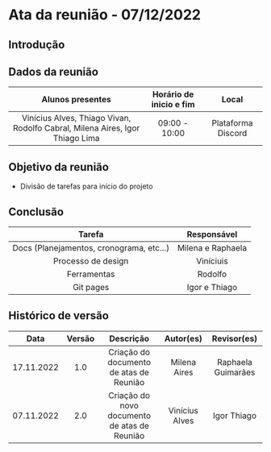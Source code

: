 # Ata da reunião - 07/12/2022

## Introdução

## Dados da reunião

|                                    Alunos presentes                                     |   Horário de inicio e fim |      Local       |
| :-------------------------------------------------------------------------------------: | :--------: | :--------------: |
| Vinícius Alves, Thiago Vivan, Rodolfo Cabral, Milena Aires, Igor Thiago Lima | 09:00 - 10:00 | Plataforma Discord |

## Objetivo da reunião
 - Divisão de tarefas para início do projeto

## Conclusão

|             Tarefa              |   Responsável |      
| :-------------------------------------------------------------------------------------: | :--------: |
| Docs (Planejamentos, cronograma, etc...) | Milena e Raphaela | 
| Processo de design | Viníciuis | 
| Ferramentas | Rodolfo | 
| Git pages  | Igor e Thiago | 


## Histórico de versão
|    Data    | Versão | Descrição    | Autor(es)    | Revisor(es)           |
| :--------: | :----: | :----------: | :----------: | :----------------: |
| 17.11.2022 |  1.0   | Criação do documento de atas de Reunião | Milena Aires | Raphaela Guimarães |
| 07.11.2022 |  2.0   | Criação do novo documento de atas de Reunião | Vinícius Alves | Igor Thiago|